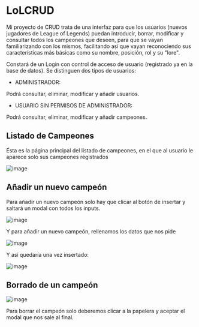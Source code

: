 # LoLCRUD

Mi proyecto de CRUD trata de una interfaz para que los usuarios (nuevos jugadores de League of Legends) puedan introducir, borrar, modificar y consultar todos los campeones que deseen, para que se vayan familiarizando con los mismos, facilitando así que vayan reconociendo sus características más básicas como su nombre, posición, rol y su "lore".

Constará de un Login con control de acceso de usuario (registrado ya en la base de datos).
Se distinguen dos tipos de usuarios:

- ADMINISTRADOR:

Podrá consultar, eliminar, modificar y añadir usuarios.

- USUARIO SIN PERMISOS DE ADMINISTRADOR:

Podrá consultar, eliminar, modificar y añadir campeones.


## Listado de Campeones

Ésta es la página principal del listado de campeones, en el que al usuario le aparece solo sus campeones registrados

![image](https://user-images.githubusercontent.com/91873599/155420511-f4b13b78-405b-495e-b5af-c01573fcb2ef.png)


## Añadir un nuevo campeón

Para añadir un nuevo campeón solo hay que clicar al botón de insertar y saltará un modal con todos los inputs.

![image](https://user-images.githubusercontent.com/91873599/155420681-c748973b-dd41-4ace-a88d-b2934a31f0e3.png)

Y para añadir un nuevo campeón, rellenamos los datos que nos pide

![image](https://user-images.githubusercontent.com/91873599/155421371-43afee2c-8ec9-4153-b184-27f63b69b4c0.png)

Y así quedaría una vez insertado:

![image](https://user-images.githubusercontent.com/91873599/155421451-79cca4fd-007b-43ef-aaac-04f686953ae0.png)


## Borrado de un campeón

![image](https://user-images.githubusercontent.com/91873599/155421642-17ebdc7d-cc4f-4f4b-b118-b930255bc4a7.png)

Para borrar el campeón solo deberemos clicar a la papelera y aceptar el modal que nos sale al final.



